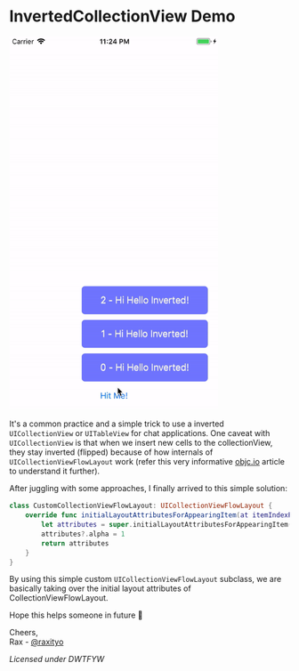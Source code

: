 # InvertedCollectionView Demo

<img src="demo/demo.gif" width="375px"/>

It's a common practice and a simple trick to use a inverted `UICollectionView` or `UITableView` for chat applications. One caveat with `UICollectionView` is that when we insert new cells to the collectionView, they stay inverted (flipped) because of how internals of `UICollectionViewFlowLayout` work (refer this very informative [objc.io](https://www.objc.io/issues/12-animations/collectionview-animations/) article to understand it further).

After juggling with some approaches, I finally arrived to this simple solution:

```swift
class CustomCollectionViewFlowLayout: UICollectionViewFlowLayout {
    override func initialLayoutAttributesForAppearingItem(at itemIndexPath: IndexPath) -> UICollectionViewLayoutAttributes? {
        let attributes = super.initialLayoutAttributesForAppearingItem(at: itemIndexPath)
        attributes?.alpha = 1
        return attributes
    }
}
```

By using this simple custom `UICollectionViewFlowLayout` subclass, we are basically taking over the initial layout attributes of CollectionViewFlowLayout.

Hope this helps someone in future 💜

Cheers,<br/>
Rax - [@raxityo](https://twitter.com/raxityo)

_Licensed under DWTFYW_
